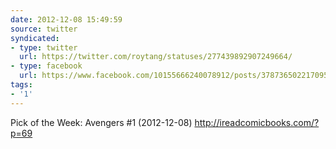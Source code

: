 ```yaml
---
date: 2012-12-08 15:49:59
source: twitter
syndicated:
- type: twitter
  url: https://twitter.com/roytang/statuses/277439892907249664/
- type: facebook
  url: https://www.facebook.com/10155666240078912/posts/378736502217095
tags:
- '1'
---
```


Pick of the Week: Avengers #1 (2012-12-08) http://ireadcomicbooks.com/?p=69